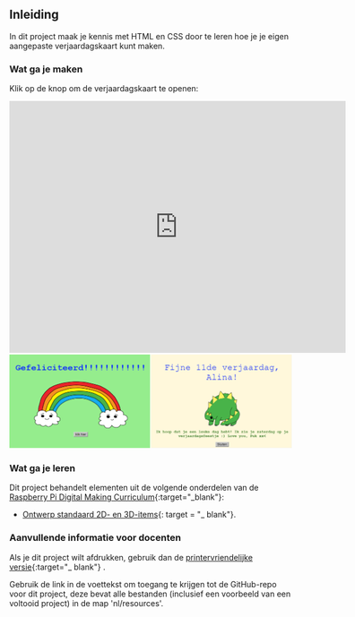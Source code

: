 ## Inleiding

In dit project maak je kennis met HTML en CSS door te leren hoe je je eigen aangepaste verjaardagskaart kunt maken.

### Wat ga je maken

Klik op de knop om de verjaardagskaart te openen:

<div class="trinket">
  <iframe src="https://trinket.io/embed/html/c3d52cf65c?outputOnly=true&start=result" width="600" height="450" frameborder="0" marginwidth="0" marginheight="0" allowfullscreen>
  </iframe>
  <img src="images/birthday-final.png">
</div>

### Wat ga je leren

Dit project behandelt elementen uit de volgende onderdelen van de [Raspberry Pi Digital Making Curriculum](http://rpf.io/curriculum){:target="_blank"}:

+ [Ontwerp standaard 2D- en 3D-items](https://www.raspberrypi.org/curriculum/design/creator){: target = "_ blank"}.

### Aanvullende informatie voor docenten

Als je dit project wilt afdrukken, gebruik dan de [printervriendelijke versie](https://projects.raspberrypi.org/en/projects/happy-birthday/print){:target="_ blank"} .

Gebruik de link in de voettekst om toegang te krijgen tot de GitHub-repo voor dit project, deze bevat alle bestanden (inclusief een voorbeeld van een voltooid project) in de map 'nl/resources'.